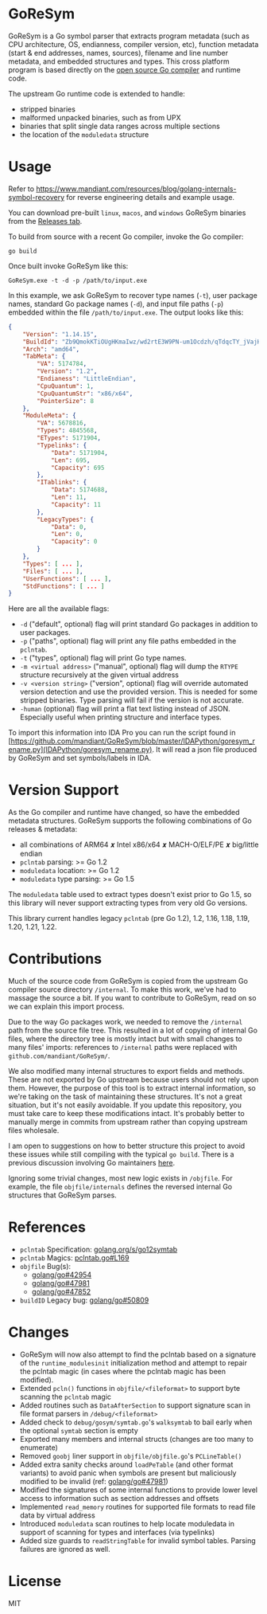 # GoReSym
GoReSym is a Go symbol parser that extracts program metadata (such as CPU architecture, OS, endianness, compiler version, etc), function metadata (start & end addresses, names, sources), filename and line number metadata, and embedded structures and types. This cross platform program is based directly on the [open source Go compiler](https://github.com/golang/go/tree/master/src/debug/gosym) and runtime code. 

The upstream Go runtime code is extended to handle:
* stripped binaries
* malformed unpacked binaries, such as from UPX
* binaries that split single data ranges across multiple sections
* the location of the `moduledata` structure


# Usage
Refer to https://www.mandiant.com/resources/blog/golang-internals-symbol-recovery for reverse engineering details and example usage.

You can download pre-built `linux`, `macos`, and `windows` GoReSym binaries from the [Releases tab](https://github.com/mandiant/GoReSym/releases/).

To build from source with a recent Go compiler, invoke the Go compiler:

```
go build
```

Once built invoke GoReSym like this:
```
GoReSym.exe -t -d -p /path/to/input.exe
```

In this example, we ask GoReSym to recover type names (`-t`), user package names, standard Go package names (`-d`), and input file paths (`-p`) embedded within the file `/path/to/input.exe`. The output looks like this:

```json
{
    "Version": "1.14.15",
    "BuildId": "Zb9QmokKTiOUgHKmaIwz/wd2rtE3W9PN-um1Ocdzh/qTdqcTY_jVajHy_-TtYv/Z_kJu9M77OjfijEiHMcF",
    "Arch": "amd64",
    "TabMeta": {
        "VA": 5174784,
        "Version": "1.2",
        "Endianess": "LittleEndian",
        "CpuQuantum": 1,
        "CpuQuantumStr": "x86/x64",
        "PointerSize": 8
    },
    "ModuleMeta": {
        "VA": 5678816,
        "Types": 4845568,
        "ETypes": 5171904,
        "Typelinks": {
            "Data": 5171904,
            "Len": 695,
            "Capacity": 695
        },
        "ITablinks": {
            "Data": 5174688,
            "Len": 11,
            "Capacity": 11
        },
        "LegacyTypes": {
            "Data": 0,
            "Len": 0,
            "Capacity": 0
        }
    },
    "Types": [ ... ],
    "Files": [ ... ],
    "UserFunctions": [ ... ],
    "StdFunctions": [ ... ]
}
```

Here are all the available flags:

* `-d` ("default", optional) flag will print standard Go packages in addition to user packages.
* `-p` ("paths", optional) flag will print any file paths embedded in the `pclntab`.
* `-t` ("types", optional) flag will print Go type names.
* `-m <virtual address>` ("manual", optional) flag will dump the `RTYPE` structure recursively at the given virtual address
* `-v <version string>` ("version", optional) flag will override automated version detection and use the provided version. This is needed for some stripped binaries. Type parsing will fail if the version is not accurate.
* `-human` (optional) flag will print a flat text listing instead of JSON. Especially useful when printing structure and interface types.

To import this information into IDA Pro you can run the script found in [https://github.com/mandiant/GoReSym/blob/master/IDAPython/goresym_rename.py](IDAPython/goresym_rename.py). It will read a json file produced by GoReSym and set symbols/labels in IDA.
    
# Version Support

As the Go compiler and runtime have changed, so have the embedded metadata structures. GoReSym supports the following combinations of Go releases & metadata:

* all combinations of ARM64  𝒙  Intel x86/x64  𝒙  MACH-O/ELF/PE  𝒙  big/little endian
* `pclntab` parsing: >= Go 1.2
* `moduledata` location: >= Go 1.2
* `moduledata` type parsing: >= Go 1.5

The `moduledata` table used to extract types doesn't exist prior to Go 1.5, so this library will never support extracting types from very old Go versions.

This library current handles legacy `pclntab` (pre Go 1.2), 1.2, 1.16, 1.18, 1.19, 1.20, 1.21, 1.22.

# Contributions
Much of the source code from GoReSym is copied from the upstream Go compiler source directory  `/internal`. To make this work, we've had to massage the source a bit. If you want to contribute to GoReSym, read on so we can explain this import process.

Due to the way Go packages work, we needed to remove the `/internal` path from the source file tree. This resulted in a lot of copying of internal Go files, where the directory tree is mostly intact but with small changes to many files' imports: references to `/internal` paths were replaced with `github.com/mandiant/GoReSym/`. 

We also modified many internal structures to export fields and methods. These are not exported by Go upstream because users should not rely upon them. However, the purpose of this tool is to extract internal information, so we're taking on the task of maintaining these structures. It's not a great situation, but it's not easily avoidable. If you update this repository, you must take care to keep these modifications intact. It's probably better to manually merge in commits from upstream rather than copying upstream files wholesale.

I am open to suggestions on how to better structure this project to avoid these issues while still compiling with the typical `go build`. There is a previous discussion involving Go maintainers [here](https://github.com/golang/go/issues/46792).

Ignoring some trivial changes, most new logic exists in `/objfile`. For example, the file `objfile/internals` defines the reversed internal Go structures that GoReSym parses.

# References
* `pclntab` Specification: [golang.org/s/go12symtab](https://docs.google.com/document/d/1lyPIbmsYbXnpNj57a261hgOYVpNRcgydurVQIyZOz_o/pub)
* `pclntab` Magics: [pclntab.go#L169](https://github.com/golang/go/blob/89f687d6dbc11613f715d1644b4983905293dd33/src/debug/gosym/pclntab.go#L169)
* `objfile` Bug(s): 
  *  [golang/go#42954](https://github.com/golang/go/issues/42954)
  *  [golang/go#47981](https://github.com/golang/go/issues/47981)
  *  [golang/go#47852](https://github.com/golang/go/issues/47852)
* `buildID` Legacy bug: [golang/go#50809](https://github.com/golang/go/issues/50809)

# Changes
*   GoReSym will now also attempt to find the pclntab based on a signature of the `runtime_modulesinit` initialization method and attempt to repair the pclntab magic (in cases where the pclntab magic has been modified).
*   Extended `pcln()` functions in `objfile/<fileformat>` to support byte scanning the `pclntab` magic
*   Added routines such as `DataAfterSection` to support signature scan in file format parsers in `/debug/<fileformat>`
*  Added check to `debug/gosym/symtab.go`'s `walksymtab` to bail early when the optional `symtab` section is empty
*   Exported many members and internal structs (changes are too many to enumerate)
*    Removed `goobj` liner support in `objfile/objfile.go`'s `PCLineTable()`
*    Added extra sanity checks around `loadPeTable` (and other format variants) to avoid panic when symbols are present but maliciously modified to be invalid (ref: [golang/go#47981](https://github.com/golang/go/issues/47981))
*   Modified the signatures of some internal functions to provide lower level access to information such as section addresses and offsets
*   Implemented `read_memory` routines for supported file formats to read file data by virtual address
*   Introduced `moduledata` scan routines to help locate moduledata in support of scanning for types and interfaces (via typelinks)
*  Added size guards to `readStringTable` for invalid symbol tables. Parsing failures are ignored as well.

    
# License
MIT
